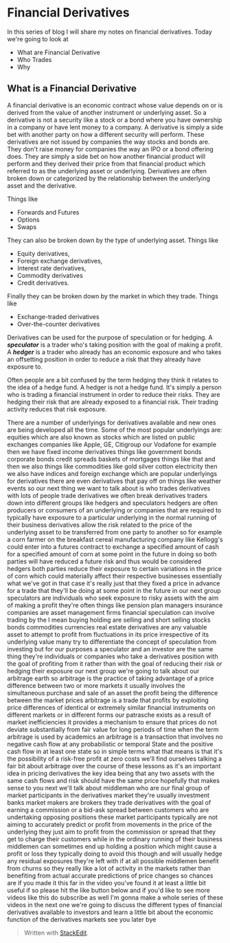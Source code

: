 
# Financial Derivatives
In this series of blog I will share my notes on financial derivatives. Today we're going to look at

 - What are Financial Derivative
 - Who Trades
 - Why

## What is a Financial Derivative 
 
A financial derivative is an economic contract whose value depends on or is derived from the value of another
instrument or underlying asset. So a derivative is not a security like a stock or a bond where you have ownership in a company or have lent money to a company. A derivative is simply a side bet with another party on how a different security will perform. These derivatives are not issued by companies the way stocks and bonds are. They don't raise money for companies the way an IPO or a bond offering does. They are simply a side bet on how another financial product will perform and they derived
their price from that financial product which referred to as the underlying asset or underlying. Derivatives are often broken down or categorized by the relationship between the underlying asset and the derivative. 

Things like 

 - Forwards and Futures
 - Options
 - Swaps

They can also be broken down by the type of underlying asset. Things like 

 - Equity derivatives, 
 - Foreign exchange derivatives, 
 - Interest rate derivatives, 
 - Commodity derivatives 
 - Credit derivatives. 

Finally they can be broken down by the market in which they trade. Things like 

 - Exchange-traded derivatives
 - Over-the-counter derivatives
 
Derivatives can be used for the purpose of speculation or for hedging. 
A ***speculator*** is a trader who's taking position
with the goal of making a profit. 
A ***hedger*** is a trader who already has an economic exposure and who takes an offsetting position in order to reduce a risk that they already have exposure to.

Often people are a bit confused by the term hedging they think it relates to the idea of a hedge fund. A hedger is not a hedge fund. It's simply a person who is trading a
financial instrument in order to reduce their risks. They are hedging their risk that are already exposed to a
financial risk. Their trading activity reduces that risk exposure. 

There are a number of underlyings for derivatives available and new ones are being developed all the time.
Some of the most popular underlyings are:
equities which are also known as stocks which are listed on public exchanges companies like Apple, GE, Citigroup our Vodafone for example then
we have fixed income derivatives things
like government bonds corporate bonds
credit spreads baskets of mortgages
things like that and then we also things
like commodities like gold silver cotton
electricity then we also have indices
and foreign exchange which are popular
underlyings for derivatives there are
even derivatives that pay off on things
like weather events so our next thing we
want to talk about is who trades
derivatives with lots of people trade
derivatives we often break derivatives
traders down into different groups like
hedgers and speculators hedgers are
often producers or consumers of an
underlying or companies that are
required to typically have exposure to a
particular underlying in the normal
running of their business derivatives
allow the risk related to the price of
the underlying asset to be transferred
from one party to another
so for example a corn farmer on the
breakfast cereal manufacturing company
like Kellogg's could enter into a
futures contract to exchange a specified
amount of cash for a specified amount of
corn at some point in the future in
doing so both parties will have reduced
a future risk and thus would be
considered hedgers both parties reduce
their exposure to certain variations in
the price of corn which could materially
affect their respective businesses
essentially what we've got in that case
it's really just that they fixed a price
in advance for a trade that they'll be
doing at some point in the future in our
next group speculators are individuals
who seek exposure to risky assets with
the aim of making a profit they're often
things like pension plan managers
insurance companies are asset management
firms financial speculation can involve
trading by the I mean buying holding are
selling and short selling stocks bonds
commodities currencies real estate
derivatives are any valuable asset to
attempt to profit from fluctuations in
its price irrespective of its underlying
value many try to differentiate the
concept of speculation from investing
but for our purposes a speculator and an
investor are the same thing they're
individuals or companies who take a
derivatives position with the goal of
profiting from it rather than with the
goal of reducing their risk or hedging
their exposure our next group we're
going to talk about our arbitrage earth
so arbitrage is the practice of taking
advantage of a price difference between
two or more markets it usually involves
the simultaneous purchase and sale of an
asset the profit being the difference
between the market prices
arbitrage is a trade that profits by
exploiting price differences of
identical or extremely similar financial
instruments on different markets or in
different forms our patrasche exists as
a result of market inefficiencies it
provides a mechanism to ensure that
prices do not deviate substantially from
fair value for long periods of time when
the term arbitrage is used by academics
an arbitrage is a transaction that
involves no negative cash flow at any
probabilistic or temporal State and the
positive cash flow in at least one state
so in simple terms what that means is
that it's the possibility of a risk-free
profit at zero costs we'll find
ourselves talking a fair bit about
arbitrage over the course of these
lessons as it's an important idea in
pricing derivatives the key idea being
that any two assets with the same cash
flows and risk should have the same
price hopefully that makes sense to you
next we'll talk about middleman who are
our final group of market participants
in the derivatives market they're
usually investment banks market makers
are brokers they trade derivatives with
the goal of earning a commission or a
bid-ask spread between customers who are
undertaking opposing positions these
market participants typically are not
aiming to accurately predict or profit
from movements in the price of the
underlying they just aim to profit from
the commission or spread that they get
to charge their customers
while in the ordinary running of their
business middlemen can sometimes end up
holding a position which might cause a
profit or loss they typically doing to
avoid this though and will usually hedge
any residual exposures they're left with
if at all possible middlemen benefit
from churns so they really like a lot of
activity in the markets rather than
benefiting from actual accurate
predictions of price changes so chances
are if you made it this far in the video
you've found it at least a little bit
useful if so please hit the like button
below and if you'd like to see more
videos like this do subscribe as well
I'm gonna make a whole series of these
videos in the next one we're going to
discuss the different types of financial
derivatives available to investors and
learn a little bit about the economic
function of the derivatives markets see
you later bye

> Written with [StackEdit](https://stackedit.io/).
<!--stackedit_data:
eyJoaXN0b3J5IjpbLTIxMTY4NzQ3MSwxMTA1NjkzNzU0XX0=
-->